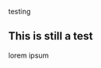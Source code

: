 
<link rel="stylesheet" type="text/css" href="https://github.com/ana-sifuentes/superfoods_chia/blob/main/style.css">


testing

<h2> This is still a test </h2>

<p> lorem ipsum </p>
